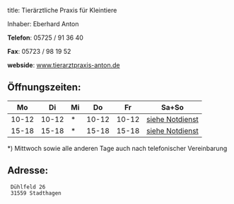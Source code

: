 title: Tierärztliche Praxis für Kleintiere

Inhaber: Eberhard Anton

**Telefon**:   05725 / 91 36 40

**Fax**: 05723 / 98 19 52

**webside**: www.tierarztpraxis-anton.de


Öffnungszeiten:
---------------

|  Mo   |  Di   |  Mi   |  Do   |  Fr   |           Sa+So                      |
| ----- | ----- | ----- | ----- | ----- | ------------------------------------ |
| 10-12 | 10-12 | *     | 10-12 | 10-12 | [siehe Notdienst](../notdienst.html) |
| 15-18 | 15-18 | *     | 15-18 | 15-18 | [siehe Notdienst](../notdienst.html) |

*) Mittwoch sowie alle anderen Tage auch nach telefonischer Vereinbarung  

Adresse:
---------

     Dühlfeld 26
     31559 Stadthagen

